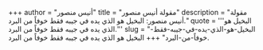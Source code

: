 +++
author = "أنيس منصور"
title = "مقولة أنيس منصور"
description = "مقولة أنيس منصور: البخيل هو الذي يده في جيبه فقط خوفاً من البرد."
quote = '''البخيل هو الذي يده في جيبه فقط خوفاً من البرد.''' 
slug = "البخيل-هو-الذي-يده-في-جيبه-فقط-خوفاً-من-البرد"
+++
البخيل هو الذي يده في جيبه فقط خوفاً من البرد.
